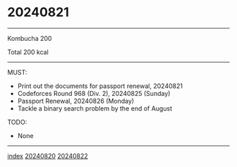 <head><meta name="viewport" content="width=device-width, initial-scale=1.0, user-scalable=yes" /><meta charset="UTF-8"></head>

# 20240821

---

Kombucha 200

Total 200 kcal

---

MUST:

- Print out the documents for passport renewal, 20240821
- Codeforces Round 968 (Div. 2), 20240825 (Sunday)
- Passport Renewal, 20240826 (Monday)
- Tackle a binary search problem by the end of August

TODO:

- None

---

[index](../../index.html)
[20240820](20240820.html)
[20240822](20240822.html)
